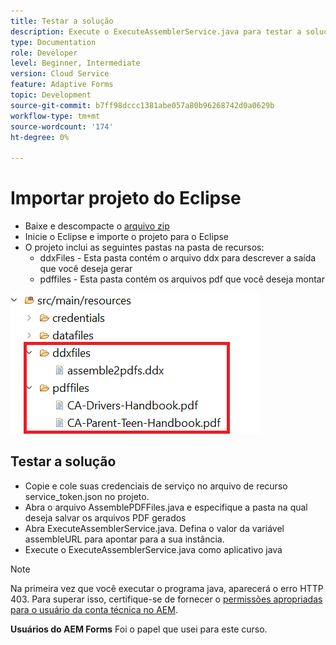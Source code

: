 ```yaml
---
title: Testar a solução
description: Execute o ExecuteAssemblerService.java para testar a solução
type: Documentation
role: Developer
level: Beginner, Intermediate
version: Cloud Service
feature: Adaptive Forms
topic: Development
source-git-commit: b7ff98dccc1381abe057a80b96268742d0a0629b
workflow-type: tm+mt
source-wordcount: '174'
ht-degree: 0%

---
```


# Importar projeto do Eclipse

* Baixe e descompacte o [arquivo zip](./assets/pdf-manipulation.zip)
* Inicie o Eclipse e importe o projeto para o Eclipse
* O projeto inclui as seguintes pastas na pasta de recursos:
   * ddxFiles - Esta pasta contém o arquivo ddx para descrever a saída que você deseja gerar
   * pdffiles - Esta pasta contém os arquivos pdf que você deseja montar

![resources-file](./assets/resources.png)

## Testar a solução

* Copie e cole suas credenciais de serviço no arquivo de recurso service_token.json no projeto.
* Abra o arquivo AssemblePDFFiles.java e especifique a pasta na qual deseja salvar os arquivos PDF gerados
* Abra ExecuteAssemblerService.java. Defina o valor da variável assembleURL para apontar para a sua instância.
* Execute o ExecuteAssemblerService.java como aplicativo java

>[!NOTE]
> Na primeira vez que você executar o programa java, aparecerá o erro HTTP 403. Para superar isso, certifique-se de fornecer o [permissões apropriadas para o usuário da conta técnica no AEM](https://experienceleague.adobe.com/docs/experience-manager-learn/getting-started-with-aem-headless/authentication/service-credentials.html?lang=en#configure-access-in-aem).

**Usuários do AEM Forms** Foi o papel que usei para este curso.
